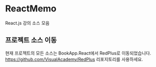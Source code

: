 # ReactMemo
React.js 강의 소스 모음

## 프로젝트 소스 이동
현재 프로젝트의 모든 소스는 BookApp.React에서 RedPlus로 이동되었습니다.
https://github.com/VisualAcademy/RedPlus 리포지토리를 사용하세요.
